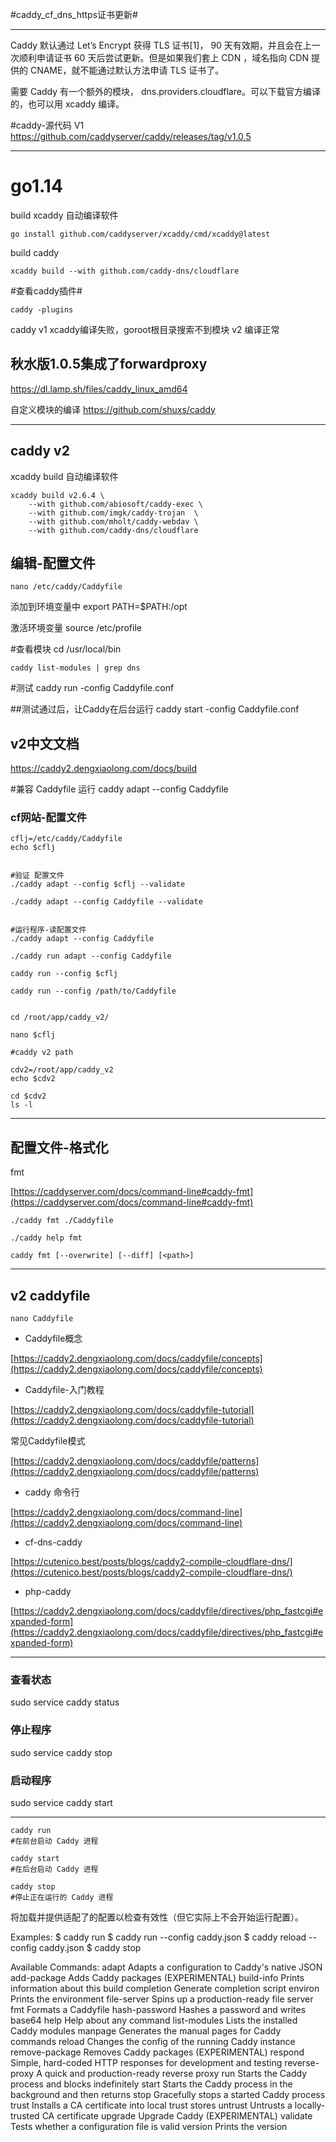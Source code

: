 #caddy_cf_dns_https证书更新#

---

Caddy 默认通过 Let’s Encrypt 获得 TLS 证书[1]， 90 天有效期，并且会在上一次顺利申请证书 60 天后尝试更新。但是如果我们套上 CDN ，域名指向 CDN 提供的 CNAME，就不能通过默认方法申请 TLS 证书了。

需要 Caddy 有一个额外的模块， dns.providers.cloudflare。可以下载官方编译的，也可以用 xcaddy 编译。





#caddy-源代码 V1
https://github.com/caddyserver/caddy/releases/tag/v1.0.5

---

# go1.14

build xcaddy 自动编译软件

    go install github.com/caddyserver/xcaddy/cmd/xcaddy@latest

build caddy

    xcaddy build --with github.com/caddy-dns/cloudflare

 

#查看caddy插件#

    
    caddy -plugins

caddy v1 xcaddy编译失败，goroot根目录搜索不到模块
v2 编译正常




## 秋水版1.0.5集成了forwardproxy   ##
https://dl.lamp.sh/files/caddy_linux_amd64

自定义模块的编译 https://github.com/shuxs/caddy


---

## caddy v2 ##

xcaddy build 自动编译软件


    xcaddy build v2.6.4 \
	    --with github.com/abiosoft/caddy-exec \
	    --with github.com/imgk/caddy-trojan  \
	    --with github.com/mholt/caddy-webdav \
	    --with github.com/caddy-dns/cloudflare
    
## 编辑-配置文件 ##
    nano /etc/caddy/Caddyfile
    

添加到环境变量中
    export PATH=$PATH:/opt
    

 激活环境变量
      source /etc/profile
    
    
#查看模块
    cd /usr/local/bin
    
    caddy list-modules | grep dns


#测试
    caddy run -config Caddyfile.conf

##测试通过后，让Caddy在后台运行
    caddy start -config Caddyfile.conf
    

## v2中文文档 ##
https://caddy2.dengxiaolong.com/docs/build


#兼容 Caddyfile 运行
    caddy adapt --config Caddyfile
    
### cf网站-配置文件 ###

    cflj=/etc/caddy/Caddyfile
    echo $cflj
    

	#验证 配置文件
    ./caddy adapt --config $cflj --validate
    
    ./caddy adapt --config Caddyfile --validate


	#运行程序-读配置文件
    ./caddy adapt --config Caddyfile

    ./caddy run adapt --config Caddyfile
	
	caddy run --config $cflj
	
	caddy run --config /path/to/Caddyfile


	cd /root/app/caddy_v2/

    nano $cflj

	#caddy v2 path

    cdv2=/root/app/caddy_v2
    echo $cdv2
	
	cd $cdv2
    ls -l

---
## 配置文件-格式化 ##

fmt

[https://caddyserver.com/docs/command-line#caddy-fmt](https://caddyserver.com/docs/command-line#caddy-fmt)

    ./caddy fmt ./Caddyfile
    
    ./caddy help fmt
    
    caddy fmt [--overwrite] [--diff] [<path>]




---

## v2 caddyfile ##

    nano Caddyfile
    
- Caddyfile概念

[https://caddy2.dengxiaolong.com/docs/caddyfile/concepts](https://caddy2.dengxiaolong.com/docs/caddyfile/concepts)

- Caddyfile-入门教程

[https://caddy2.dengxiaolong.com/docs/caddyfile-tutorial](https://caddy2.dengxiaolong.com/docs/caddyfile-tutorial)

常见Caddyfile模式

[https://caddy2.dengxiaolong.com/docs/caddyfile/patterns](https://caddy2.dengxiaolong.com/docs/caddyfile/patterns)

- caddy 命令行

[https://caddy2.dengxiaolong.com/docs/command-line](https://caddy2.dengxiaolong.com/docs/command-line)


- cf-dns-caddy

[https://cutenico.best/posts/blogs/caddy2-compile-cloudflare-dns/](https://cutenico.best/posts/blogs/caddy2-compile-cloudflare-dns/)


- php-caddy

[https://caddy2.dengxiaolong.com/docs/caddyfile/directives/php_fastcgi#expanded-form](https://caddy2.dengxiaolong.com/docs/caddyfile/directives/php_fastcgi#expanded-form)

----------

### 查看状态 ###

sudo service caddy status

### 停止程序 ###

sudo service caddy stop


### 启动程序 ###

sudo service caddy start

----------

    caddy run 
	#在前台启动 Caddy 进程
    
	caddy start 
	#在后台启动 Caddy 进程
    
	caddy stop 
	#停止正在运行的 Caddy 进程



将加载并提供适配了的配置以检查有效性（但它实际上不会开始运行配置）。

Examples:
  $ caddy run
  $ caddy run --config caddy.json
  $ caddy reload --config caddy.json
  $ caddy stop



Available Commands:
  adapt          Adapts a configuration to Caddy's native JSON
  add-package    Adds Caddy packages (EXPERIMENTAL)
  build-info     Prints information about this build
  completion     Generate completion script
  environ        Prints the environment
  file-server    Spins up a production-ready file server
  fmt            Formats a Caddyfile
  hash-password  Hashes a password and writes base64
  help           Help about any command
  list-modules   Lists the installed Caddy modules
  manpage        Generates the manual pages for Caddy commands
  reload         Changes the config of the running Caddy instance
  remove-package Removes Caddy packages (EXPERIMENTAL)
  respond        Simple, hard-coded HTTP responses for development and testing
  reverse-proxy  A quick and production-ready reverse proxy
  run            Starts the Caddy process and blocks indefinitely
  start          Starts the Caddy process in the background and then returns
  stop           Gracefully stops a started Caddy process
  trust          Installs a CA certificate into local trust stores
  untrust        Untrusts a locally-trusted CA certificate
  upgrade        Upgrade Caddy (EXPERIMENTAL)
  validate       Tests whether a configuration file is valid
  version        Prints the version

